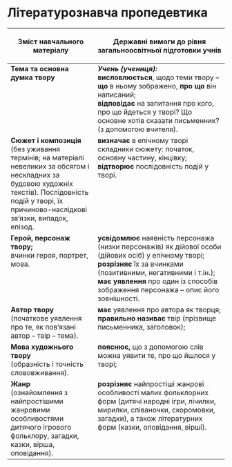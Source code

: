 # Літературознавча пропедевтика

<table>
<thead>
  <tr>
    <th width="40%" align="center"><p>Зміст навчального матеріалу</p></td>
    <th width="60%" align="center"><p>Державні вимоги до рівня загальноосвітньої підготовки учнів</p></td>
  </tr>
</thead>
<tbody>
  <tr>
    <td width="40%" style="vertical-align:top !important;">
<b>Тема та основна думка твору</b><br></td>
    <td width="60%" style="vertical-align:top !important;">
<i><b>Учень (учениця):</b></i><br>
<b>висловлюється</b>, щодо теми твору – <b>що</b> в ньому зображено, <b>про що</b> він написаний;<br>
<b>відповідає</b> на запитання про кого, про що йдеться у творі? Що основне хотів сказати письменник? (з допомогою вчителя).<br></td>
  </tr>
  <tr>
    <td width="40%" style="vertical-align:top !important;">
<b>Сюжет і композиція</b> <br>
(без уживання термінів; на матеріалі невеликих за обсягом і нескладних за будовою художніх текстів). Послідовність подій у творі, їх причиново-наслідкові зв’язки, випадок, епізод. <br></td>
    <td width="60%" style="vertical-align:top !important;">
<b>визначає</b> в епічному творі складники сюжету: початок, основну частину, кінцівку;<br>
<b>відтворює</b> послідовність подій у творі.<br></td>
  </tr>
  <tr>
    <td width="40%" style="vertical-align:top !important;">
<b>Герой, персонаж твору;</b><br> 
вчинки героя, портрет, мова.<br></td>
    <td width="60%" style="vertical-align:top !important;">
<b>усвідомлює</b> наявність персонажа (низки персонажів) як дійової особи (дійових осіб) у епічному творі; <b>розрізняє</b> їх за вчинками (позитивними, негативними і т.ін.);<br>
<b>має уявлення</b> про один із способів зображення персонажа – опис його зовнішності.<br></td>
  </tr>
  <tr>
    <td width="40%" style="vertical-align:top !important;">
<b>Автор твору</b> <br> 
(початкове уявлення про те, як пов’язані автор – твір – тема).<br></td>
    <td width="60%" style="vertical-align:top !important;">
<b>має</b> уявлення про автора як творця; <b>правильно називає</b> твір (прізвище письменника, заголовок);<br></td>
  </tr>
  <tr>
    <td width="40%" style="vertical-align:top !important;">
<b>Мова художнього твору</b> <br> 
(образність і точність слововживання).<br></td>
    <td width="60%" style="vertical-align:top !important;">
<b>пояснює,</b> що з допомогою слів можна уявити те, про що йшлося у творі;<br></td>
  </tr>
  <tr>
    <td width="40%" style="vertical-align:top !important;">
<b>Жанр</b><br> 
(ознайомлення з найпростішими жанровими особливостями дитячого ігрового фольклору, загадки, казки, вірша, оповідання).<br></td>
    <td width="60%" style="vertical-align:top !important;">
<b>розрізняє</b> найпростіші жанрові особливості малих фольклорних форм (дитячі народні ігри, лічилки, мирилки, співаночки, скоромовки, загадки), а також літературних форм (казки, оповідання, вірші).<br></td>
  </tr>
</tbody>
</table>
